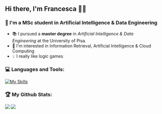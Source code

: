 ## Hi there, I'm Francesca :woman_technologist:

### :wave: I'm a MSc student in Artificial Intelligence & Data Engineering

- :books: I pursued a **master degree** in _Artificial Intelligence & Data Engineering_ at the University of Pisa.
- :eyes: I'm interested in Information Retrieval, Artificial Intelligence & Cloud Computing
- :bulb: I really like logic games

### :computer: Languages and Tools:

[![My Skills](https://skillicons.dev/icons?i=c,cpp,java,python,pytorch,tensorflow,matlab,mysql,mongodb,androidstudio,js,html,css,php&perline=7)](https://skillicons.dev)

### :trophy: My Github Stats:

<div>
<a href="https://github-readme-stats.vercel.app/api?username=fpezzuti&theme=dracula">
  <img  align="left" src="https://github-readme-stats.vercel.app/api?username=fpezzuti&count_private=true&show_icons=true&theme=dracula&hide=stars,issues"/>
</a>
<a href="https://github-readme-stats.vercel.app/api/top-langs/?username=fpezzuti&hide=php&theme=dracula">
  <img align="left" src="https://github-readme-stats.vercel.app/api/top-langs/?username=fpezzuti&hide=php&theme=dracula&layout=compact" />
</a>
</div>


